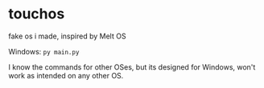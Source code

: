 # touchos
fake os i made, inspired by Melt OS

Windows:
```py main.py```

I know the commands for other OSes, but its designed for Windows, won't work as intended on any other OS.
